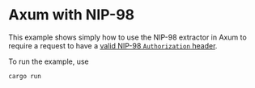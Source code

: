 # Axum with NIP-98

This example shows simply how to use the NIP-98 extractor in Axum to require a request to have a [valid NIP-98 `Authorization` header](https://github.com/nostr-protocol/nips/blob/master/98.md).

To run the example, use

```shell
cargo run
```
